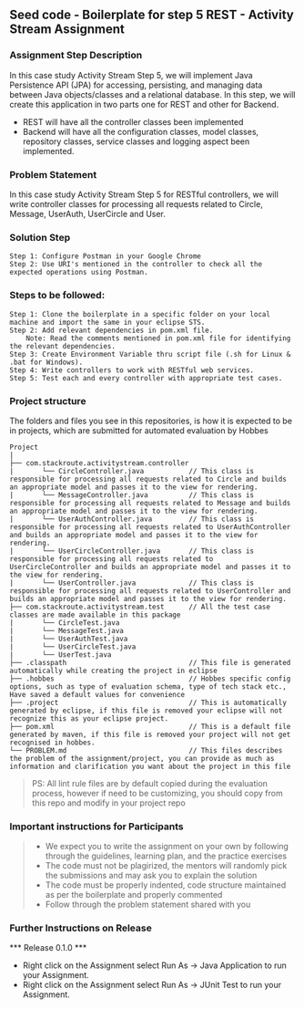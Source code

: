 ## Seed code - Boilerplate for step 5 REST - Activity Stream Assignment

### Assignment Step Description
In this case study Activity Stream Step 5, we will implement Java Persistence API (JPA) for accessing, persisting, and managing data between Java objects/classes and a relational database. 
In this step, we will create this application in two parts one for REST and other for Backend.

- REST will have all the controller classes been implemented
- Backend will have all the configuration classes, model classes, repository classes, service classes and logging aspect been implemented.

### Problem Statement

In this case study Activity Stream Step 5 for RESTful controllers, we will write controller classes for processing all requests related to Circle, Message, UserAuth, UserCircle and User. 

### Solution Step

    Step 1: Configure Postman in your Google Chrome
    Step 2: Use URI's mentioned in the controller to check all the expected operations using Postman.

### Steps to be followed:

    Step 1: Clone the boilerplate in a specific folder on your local machine and import the same in your eclipse STS.
    Step 2: Add relevant dependencies in pom.xml file. 
        Note: Read the comments mentioned in pom.xml file for identifying the relevant dependencies.
    Step 3: Create Environment Variable thru script file (.sh for Linux & .bat for Windows).
    Step 4: Write controllers to work with RESTful web services. 
    Step 5: Test each and every controller with appropriate test cases.
   
### Project structure

The folders and files you see in this repositories, is how it is expected to be in projects, which are submitted for automated evaluation by Hobbes

    Project
	|
	├── com.stackroute.activitystream.controller
	|		└── CircleController.java           // This class is responsible for processing all requests related to Circle and builds an appropriate model and passes it to the view for rendering.
	|		└── MessageController.java          // This class is responsible for processing all requests related to Message and builds an appropriate model and passes it to the view for rendering.
	|		└── UserAuthController.java         // This class is responsible for processing all requests related to UserAuthController and builds an appropriate model and passes it to the view for rendering.
	|		└── UserCircleController.java       // This class is responsible for processing all requests related to UserCircleController and builds an appropriate model and passes it to the view for rendering.
	|		└── UserController.java             // This class is responsible for processing all requests related to UserController and builds an appropriate model and passes it to the view for rendering.
	├── com.stackroute.activitystream.test      // All the test case classes are made available in this package
	|		└── CircleTest.java
	|		└── MessageTest.java  
	|		└── UserAuthTest.java 
	|		└── UserCircleTest.java
	|		└── UserTest.java      
	├── .classpath			                    // This file is generated automatically while creating the project in eclipse
	├── .hobbes   			                    // Hobbes specific config options, such as type of evaluation schema, type of tech stack etc., Have saved a default values for convenience
	├── .project			                    // This is automatically generated by eclipse, if this file is removed your eclipse will not recognize this as your eclipse project. 
	├── pom.xml 			                    // This is a default file generated by maven, if this file is removed your project will not get recognised in hobbes.
	└── PROBLEM.md  		                    // This files describes the problem of the assignment/project, you can provide as much as information and clarification you want about the project in this file

> PS: All lint rule files are by default copied during the evaluation process, however if need to be customizing, you should copy from this repo and modify in your project repo

### Important instructions for Participants
> - We expect you to write the assignment on your own by following through the guidelines, learning plan, and the practice exercises
> - The code must not be plagirized, the mentors will randomly pick the submissions and may ask you to explain the solution
> - The code must be properly indented, code structure maintained as per the boilerplate and properly commented
> - Follow through the problem statement shared with you

### Further Instructions on Release

*** Release 0.1.0 ***

- Right click on the Assignment select Run As -> Java Application to run your Assignment.
- Right click on the Assignment select Run As -> JUnit Test to run your Assignment.
